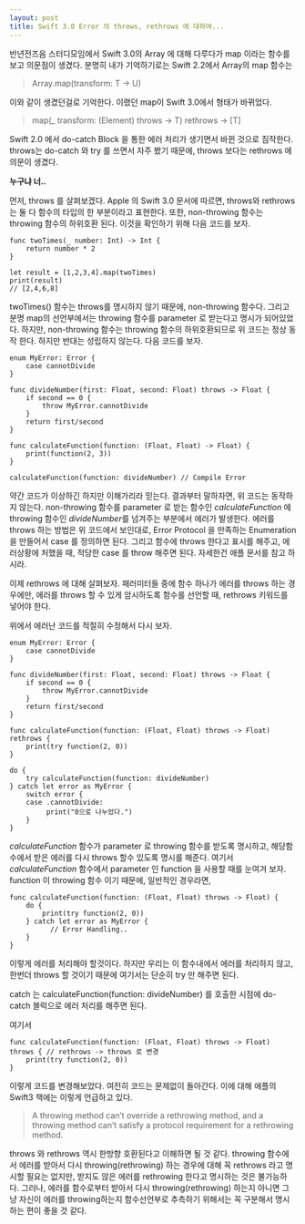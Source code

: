 ```yaml
---
layout: post
title: Swift 3.0 Error 의 throws, rethrows 에 대하여...
---
```


반년전즈음 스터디모임에서 Swift 3.0의 Array 에 대해 다루다가 map 이라는 함수를 보고 의문점이 생겼다. 분명히 내가 기억하기로는 Swift 2.2에서 Array의 map 함수는

> Array.map(transform: T -> U)  

이와 같이 생겼던걸로 기억한다. 이랬던 map이 Swift 3.0에서 형태가 바뀌었다.

> map<T>(_ transform: (Element) throws -> T) rethrows -> [T]  

Swift 2.0 에서 do-catch Block 을 통한 에러 처리가 생기면서 바뀐 것으로 짐작한다.  throws는 do-catch 와 try 를 쓰면서 자주 봤기 때문에, throws 보다는 rethrows 에 의문이 생겼다. 

**누구냐 너..**

먼저, throws 를 살펴보겠다. Apple 의 Swift 3.0 문서에 따르면, throws와  rethrows 는 둘 다 함수의 타입의 한 부분이라고 표현한다. 또한, non-throwing 함수는 throwing 함수의 하위호환 된다. 이것을 확인하기 위해 다음 코드를 보자.

    func twoTimes(_ number: Int) -> Int {
        return number * 2
    }
    
    let result = [1,2,3,4].map(twoTimes)
    print(result)
    // [2,4,6,8]

twoTimes() 함수는 throws를 명시하지 않기 때문에, non-throwing 함수다. 그리고 분명 map의 선언부에서는 throwing 함수를 parameter 로 받는다고 명시가 되어있었다. 하지만, non-throwing 함수는 throwing 함수의 하위호환되므로 위 코드는 정상 동작 한다. 하지만 반대는 성립하지 않는다. 다음 코드를 보자.

    enum MyError: Error {
        case cannotDivide
    }
    
    func divideNumber(first: Float, second: Float) throws -> Float {
        if second == 0 {
            throw MyError.cannotDivide
        }
        return first/second
    }
    
    func calculateFunction(function: (Float, Float) -> Float) {
        print(function(2, 3))
    }
    
    calculateFunction(function: divideNumber) // Compile Error
    

약간 코드가 이상하긴 하지만 이해가리라 믿는다.  결과부터 말하자면, 위 코드는 동작하지 않는다. non-throwing 함수를 parameter 로 받는 함수인 *calculateFunction* 에 throwing 함수인 *divideNumber*를 넘겨주는 부분에서 에러가 발생한다. 에러를 throws 하는 방법은 위 코드에서 보인대로, Error Protocol 을 만족하는  Enumeration 을 만들어서 case 를 정의하면 된다. 그리고 함수에 throws 한다고 표시를 해주고, 에러상황에 처했을 때, 적당한 case 를 throw 해주면 된다. 자세한건 애플 문서를 참고 하시라.

이제 rethrows 에 대해 살펴보자. 패러미터들 중에 함수 하나가 에러를 throws 하는 경우에만, 에러를 throws 할 수 있게 암시하도록 함수를 선언할 때,  rethrows 키워드를 넣어야 한다.

위에서 에러난 코드를 적절히 수정해서 다시 보자.

    enum MyError: Error {
        case cannotDivide
    }
    
    func divideNumber(first: Float, second: Float) throws -> Float {
        if second == 0 {
            throw MyError.cannotDivide
        }
        return first/second
    }
    
    func calculateFunction(function: (Float, Float) throws -> Float) rethrows {
        print(try function(2, 0))
    }
    
    do {
        try calculateFunction(function: divideNumber)
    } catch let error as MyError {
        switch error {
        case .cannotDivide:
             print("0으로 나누었다.")
        }
    }

*calculateFunction* 함수가 parameter 로  throwing 함수를 받도록 명시하고, 해당함수에서 받은 에러를 다시 throws 할수 있도록 명시를 해준다. 여기서 *calculateFunction* 함수에서 parameter 인 function 을 사용할 때를 눈여겨 보자.
function 이 throwing 함수 이기 때문에, 일반적인 경우라면,

    func calculateFunction(function: (Float, Float) throws -> Float) {
        do {
            print(try function(2, 0))
        } catch let error as MyError {
      	      // Error Handling..
        }
    }
    

이렇게 에러를 처리해야 할것이다. 하지만 우리는 이 함수내에서 에러를 처리하지 않고, 한번더 throws 할 것이기 때문에 여기서는 단순히 try 만 해주면 된다.

catch 는 calculateFunction(function: divideNumber) 를 호출한 시점에
do-catch 블럭으로 에러 처리를 해주면 된다. 

여기서 

    func calculateFunction(function: (Float, Float) throws -> Float) throws { // rethrows -> throws 로 변경
        print(try function(2, 0))
    }

이렇게 코드를 변경해보았다. 여전히 코드는 문제없이 돌아간다.  이에 대해 애플의 Swift3 책에는 이렇게 언급하고 있다.

> A throwing method can’t override a rethrowing method, and a throwing method can’t satisfy a protocol requirement for a rethrowing method.  

throws 와 rethrows 역시 한방향 호환된다고 이해하면 될 것 같다. throwing 함수에서 에러를 받아서 다시 throwing(rethrowing) 하는 경우에 대해 꼭 rethrows 라고 명시할 필요는 없지만, 받지도 않은 에러를 rethrowing 한다고 명시하는 것은 불가능하다.
그러나, 에러를 함수로부터 받아서 다시 throwing(rethrowing) 하는지 아니면 그냥 자신이 에러를 throwing하는지 함수선언부로 추측하기 위해서는 꼭 구분해서 명시하는 편이 좋을 것 같다.
